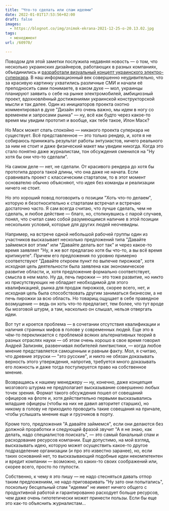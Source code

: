 ```yaml
---
title: "Что-то сделать или спам идеями"
date: 2022-01-01T17:53:56+02:00
draft: false
images:
  - https://blognot.co/img/znimok-ekrana-2021-12-25-o-20.13.02.jpg
tags:
  - менеджмент
url: /60970/

---
```

Поводом для этой заметки послужила недавняя новость — о том, что несколько украинских дизайнеров, работающих в разных компаниях, объединились и [разработали визуальный концепт украинского электро-суперкара](https://dev.ua/ru/news/kraina-car). В наш информационный век совершенно неудивительно, что за красивую картинку ухватились различные СМИ и начали её преподносить сами понимаете, в каком духе — мол, украинцы планируют заявить о себе на рынке электромобилей, амбициозный проект, вдохновлённый достижениями украинской конструкторской мысли и так далее. Один из инициаторов проекта охотно комментировал в духе "Дизайн это очень важно, мы идем в ногу со временем и запросами рынка" — ну, всё как будто через какое-то время мы увидим прототип и вообще, как тебе такое, Илон Маск?

Но Маск может спать спокойно — никакого проекта суперкара не существует. Всё представленное — это только рендер, и, хотя я не собираюсь принижать результат работы энтузиастов, ничего реального за ним не стоит и даже физический макет мы увидим никогда. Когда это стало понятно даже журналистам, тон обсуждения сменился на "Ну хотя бы они что-то сделали".

На самом деле — нет, не сделали. От красивого рендера до хотя бы прототипа дорога такой длины, что она даже не начата. Если сравнивать проект с классическим стартапом, то в этот момент основателю обычно объясняют, что идея без команды и реализации ничего не стоит.

Но это хороший повод поговорить о позиции "Хоть что-то делаем", которую я безотносительно к стартапам встречал и встречаю достаточно часто. Я сам всегда считаю, что лучше сделать, чем не сделать, и любое действие — благо, но, столкнувшись с парой случаев, понял, что считал само собой разумеющимся наличие в этой позиции нескольких условий, которые для других людей неочевидны.

Например, на встрече одной небольшой рабочей группы один из участников высказывает несколько предложений типа "Давайте займемся вот этим" или "Давайте делать вот так" и через какое-то время заявляет "Ну, я же вот предлагаю хотя бы что-то, а вы всё время критикуете". Причем его предложения по уровню примерно соответствуют "Давайте откроем пункт по выпечке пирожков", хотя исходная цель деятельности была заявлена как экономическое развитие области, и, хотя предложение формально соответствует, смысла в нем мало. Ну да, печь пирожки — это тоже развитие, но никто из присутствующих не обладает необходимой для этого квалификацией, рынка для продаж пирожков, скорее всего, нет, и исходная цель была способствовать другим заниматься бизнесом, а не печь пирожки за всю область. Но товарищ ощущает в себе праведное возмущение — ведь он хоть что-то предлагает, тем более, что тут вроде бы мозговой штурм, а там, насколько он слышал, нельзя отвергать идеи.

Вот тут и кроется проблема — в сочетании отсутствия квалификации и наличия странных мифов в голове у современных людей. Еще это в чём-то перекликается с проблемой всяких альтернативных теорий в разных отраслях науки — об этом очень хорошо в свое время говорил Андрей Зализняк, развенчивая любителей лингвистики, — когда любое мнение представляется самоценным и равным факту. Мол, я считаю, что древние этруски — "это русские", и никто не обязан доказывать верность этого утверждения, напротив, требуется много доказывать его ложность и даже тогда постулируется право на собственное мнение. 

Возвращаясь к нашему менеджеру — ну, конечно, даже концепция мозгового штурма не предполагает высказывание совершенно любых точек зрения. Формат такого обсуждения пошел от совещаний офицеров на флоте и, хотя действительно первыми высказывались младшие офицеры (чтобы на них не давил авторитет старших), но никому в голову не приходило проводить такие совещания на причале, чтобы услышать мнение еще и грузчиков в порту. 

Кроме того, предложения "А давайте займемся", если они делаются без должной проработки и следующей фразой звучит "А я не знаю, как делать, надо специалистов поискать", — это самый банальный спам и расходование ресурсов компании. Еще допустимо, на мой взгляд, высказывать идею, которую может осуществить какое-то другое подразделение организации (и про это известно заранее), но, если таких оснований нет, то высказывающий подобные идеи некомпетентен и вредит компании — возможно, из каких-то своих соображений или, скорее всего, просто по глупости. 

Собственно, к чему я это пишу — не надо стесняться давать отпор таким предложениям, не надо приговаривать "Ну зато они попытались", поскольку бесцельный спам "идеями" не имеет ничего общего с продуктивной работой и гарантированно расходует больше ресурсов, чем даже очень гипотетически может принести пользы. Если бы еще это как-то объяснить журналистам…